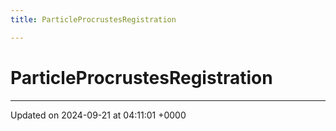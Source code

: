 ```yaml
---
title: ParticleProcrustesRegistration

---
```


# ParticleProcrustesRegistration





-------------------------------

Updated on 2024-09-21 at 04:11:01 +0000